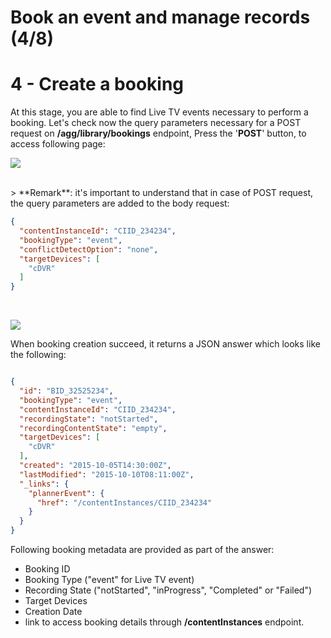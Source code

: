 #  Book an event and manage records (4/8)


# 4 - Create a booking

At this stage, you are able to find Live TV events necessary to perform a booking.
Let's check now the query parameters necessary for a POST request on **/agg/library/bookings** endpoint,
Press the '**POST**' button, to access following page:

  ![](/posts/files/itk-book-event-103/assets/images/Start-REF-API-103-03_create.jpg)<br/>

</br>
> **Remark**: it's important to understand that in case of POST request, the query parameters are added to the body request:



```json
{
  "contentInstanceId": "CIID_234234",
  "bookingType": "event",
  "conflictDetectOption": "none",
  "targetDevices": [
    "cDVR"
  ]
}
```

</br>

  ![](./assets/images/Start-REF-API-103-04_create.jpg)<br/>



When booking creation succeed, it returns a JSON answer which looks like the following:

```json

{
  "id": "BID_32525234",
  "bookingType": "event",
  "contentInstanceId": "CIID_234234",
  "recordingState": "notStarted",
  "recordingContentState": "empty",
  "targetDevices": [
    "cDVR"
  ],
  "created": "2015-10-05T14:30:00Z",
  "lastModified": "2015-10-10T08:11:00Z",
  "_links": {
    "plannerEvent": {
      "href": "/contentInstances/CIID_234234"
    }
  }
}
```


Following booking metadata are provided as part of the answer:
- Booking ID
- Booking Type ("event" for Live TV event)
- Recording State ("notStarted", "inProgress", "Completed" or "Failed")
- Target Devices
- Creation Date
- link to access booking details through **/contentInstances** endpoint.

<br>


